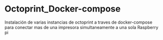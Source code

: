 # Octoprint_Docker-compose
Instalación de varias instancias de octoprint a traves de docker-compose para conectar mas de una impresora simultaneamente a una sola Raspberry pi
